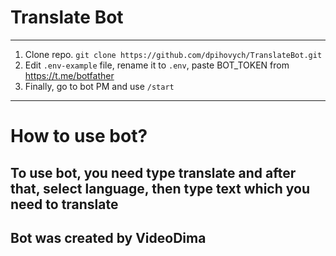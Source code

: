 # Translate Bot

***

1. Clone repo. `git clone https://github.com/dpihovych/TranslateBot.git`
2. Edit `.env-example` file, rename it to `.env`, paste BOT_TOKEN from https://t.me/botfather
5. Finally, go to bot PM and use `/start`

***

# How to use bot?
## To use bot, you need type translate and after that, select language, then type text which you need to translate



## Bot was created by VideoDima
